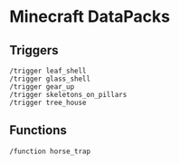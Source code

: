 # Minecraft DataPacks

## Triggers

```mcfunction
/trigger leaf_shell
/trigger glass_shell
/trigger gear_up
/trigger skeletons_on_pillars
/trigger tree_house
```

## Functions

```properties
/function horse_trap
```
